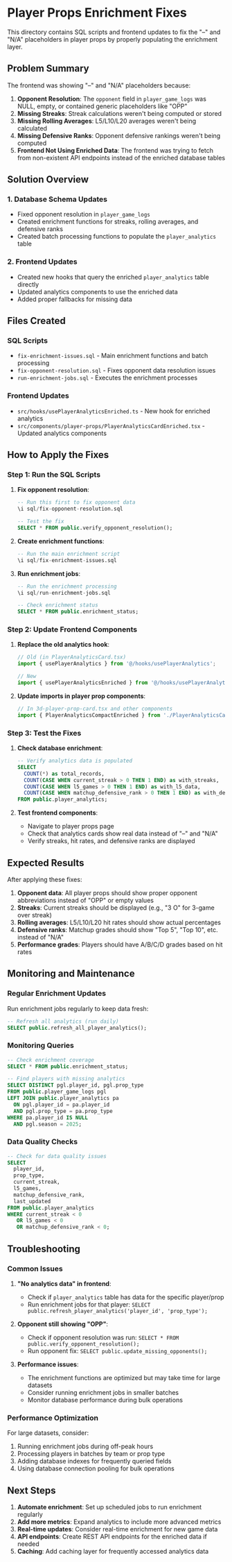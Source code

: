 # Player Props Enrichment Fixes

This directory contains SQL scripts and frontend updates to fix the "–" and "N/A" placeholders in player props by properly populating the enrichment layer.

## Problem Summary

The frontend was showing "–" and "N/A" placeholders because:

1. **Opponent Resolution**: The `opponent` field in `player_game_logs` was NULL, empty, or contained generic placeholders like "OPP"
2. **Missing Streaks**: Streak calculations weren't being computed or stored
3. **Missing Rolling Averages**: L5/L10/L20 averages weren't being calculated
4. **Missing Defensive Ranks**: Opponent defensive rankings weren't being computed
5. **Frontend Not Using Enriched Data**: The frontend was trying to fetch from non-existent API endpoints instead of the enriched database tables

## Solution Overview

### 1. Database Schema Updates
- Fixed opponent resolution in `player_game_logs`
- Created enrichment functions for streaks, rolling averages, and defensive ranks
- Created batch processing functions to populate the `player_analytics` table

### 2. Frontend Updates
- Created new hooks that query the enriched `player_analytics` table directly
- Updated analytics components to use the enriched data
- Added proper fallbacks for missing data

## Files Created

### SQL Scripts
- `fix-enrichment-issues.sql` - Main enrichment functions and batch processing
- `fix-opponent-resolution.sql` - Fixes opponent data resolution issues
- `run-enrichment-jobs.sql` - Executes the enrichment processes

### Frontend Updates
- `src/hooks/usePlayerAnalyticsEnriched.ts` - New hook for enriched analytics
- `src/components/player-props/PlayerAnalyticsCardEnriched.tsx` - Updated analytics components

## How to Apply the Fixes

### Step 1: Run the SQL Scripts

1. **Fix opponent resolution**:
   ```sql
   -- Run this first to fix opponent data
   \i sql/fix-opponent-resolution.sql
   
   -- Test the fix
   SELECT * FROM public.verify_opponent_resolution();
   ```

2. **Create enrichment functions**:
   ```sql
   -- Run the main enrichment script
   \i sql/fix-enrichment-issues.sql
   ```

3. **Run enrichment jobs**:
   ```sql
   -- Run the enrichment processing
   \i sql/run-enrichment-jobs.sql
   
   -- Check enrichment status
   SELECT * FROM public.enrichment_status;
   ```

### Step 2: Update Frontend Components

1. **Replace the old analytics hook**:
   ```typescript
   // Old (in PlayerAnalyticsCard.tsx)
   import { usePlayerAnalytics } from '@/hooks/usePlayerAnalytics';
   
   // New
   import { usePlayerAnalyticsEnriched } from '@/hooks/usePlayerAnalyticsEnriched';
   ```

2. **Update imports in player prop components**:
   ```typescript
   // In 3d-player-prop-card.tsx and other components
   import { PlayerAnalyticsCompactEnriched } from './PlayerAnalyticsCardEnriched';
   ```

### Step 3: Test the Fixes

1. **Check database enrichment**:
   ```sql
   -- Verify analytics data is populated
   SELECT 
     COUNT(*) as total_records,
     COUNT(CASE WHEN current_streak > 0 THEN 1 END) as with_streaks,
     COUNT(CASE WHEN l5_games > 0 THEN 1 END) as with_l5_data,
     COUNT(CASE WHEN matchup_defensive_rank > 0 THEN 1 END) as with_defensive_ranks
   FROM public.player_analytics;
   ```

2. **Test frontend components**:
   - Navigate to player props page
   - Check that analytics cards show real data instead of "–" and "N/A"
   - Verify streaks, hit rates, and defensive ranks are displayed

## Expected Results

After applying these fixes:

1. **Opponent data**: All player props should show proper opponent abbreviations instead of "OPP" or empty values
2. **Streaks**: Current streaks should be displayed (e.g., "3 O" for 3-game over streak)
3. **Rolling averages**: L5/L10/L20 hit rates should show actual percentages
4. **Defensive ranks**: Matchup grades should show "Top 5", "Top 10", etc. instead of "N/A"
5. **Performance grades**: Players should have A/B/C/D grades based on hit rates

## Monitoring and Maintenance

### Regular Enrichment Updates
Run enrichment jobs regularly to keep data fresh:
```sql
-- Refresh all analytics (run daily)
SELECT public.refresh_all_player_analytics();
```

### Monitoring Queries
```sql
-- Check enrichment coverage
SELECT * FROM public.enrichment_status;

-- Find players with missing analytics
SELECT DISTINCT pgl.player_id, pgl.prop_type
FROM public.player_game_logs pgl
LEFT JOIN public.player_analytics pa 
  ON pgl.player_id = pa.player_id 
  AND pgl.prop_type = pa.prop_type
WHERE pa.player_id IS NULL
  AND pgl.season = 2025;
```

### Data Quality Checks
```sql
-- Check for data quality issues
SELECT 
  player_id,
  prop_type,
  current_streak,
  l5_games,
  matchup_defensive_rank,
  last_updated
FROM public.player_analytics
WHERE current_streak < 0 
   OR l5_games < 0 
   OR matchup_defensive_rank < 0;
```

## Troubleshooting

### Common Issues

1. **"No analytics data" in frontend**:
   - Check if `player_analytics` table has data for the specific player/prop
   - Run enrichment jobs for that player: `SELECT public.refresh_player_analytics('player_id', 'prop_type');`

2. **Opponent still showing "OPP"**:
   - Check if opponent resolution was run: `SELECT * FROM public.verify_opponent_resolution();`
   - Run opponent fix: `SELECT public.update_missing_opponents();`

3. **Performance issues**:
   - The enrichment functions are optimized but may take time for large datasets
   - Consider running enrichment jobs in smaller batches
   - Monitor database performance during bulk operations

### Performance Optimization

For large datasets, consider:
1. Running enrichment jobs during off-peak hours
2. Processing players in batches by team or prop type
3. Adding database indexes for frequently queried fields
4. Using database connection pooling for bulk operations

## Next Steps

1. **Automate enrichment**: Set up scheduled jobs to run enrichment regularly
2. **Add more metrics**: Expand analytics to include more advanced metrics
3. **Real-time updates**: Consider real-time enrichment for new game data
4. **API endpoints**: Create REST API endpoints for the enriched data if needed
5. **Caching**: Add caching layer for frequently accessed analytics data

